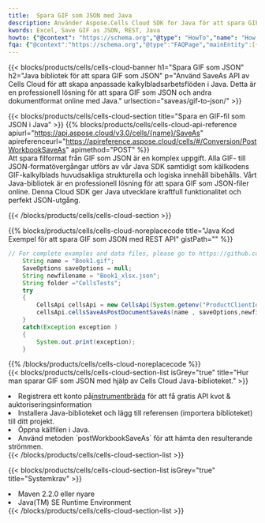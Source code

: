```yaml
---
title:  Spara GIF som JSON med Java
description: Använder Aspose.Cells Cloud SDK for Java för att spara GIF-formatfil som JSON-formatfil.
kwords: Excel, Save GIF as JSON, REST, Java
howto: {"@context": "https://schema.org","@type": "HowTo","name": "How to save GIF as JSON using the Cells Cloud Java library.","description": "How to save GIF as JSON using the Cells Cloud Java library.","image": {"@type": "ImageObject"},"url": "/java/saveas/gif-to-json/","step": [{ "@type": "HowToStep","name": "How to save GIF as JSON using the Cells Cloud Java library. step 1", "image": {"@type": "ImageObject",},"url": "/java/saveas/gif-to-json/","text": "Register an account at <a href='https://dashboard.aspose.cloud/'>Dashboard</a> to get free API quota & authorization details",},{ "@type": "HowToStep","name": "How to save GIF as JSON using the Cells Cloud Java library. step 1", "image": {"@type": "ImageObject",},"url": "/java/saveas/gif-to-json/","text": "Install Java library and add the reference (import the library) to your project.",},{ "@type": "HowToStep","name": "How to save GIF as JSON using the Cells Cloud Java library. step 1", "image": {"@type": "ImageObject",},"url": "/java/saveas/gif-to-json/","text": "Open the source file in Java.",},{ "@type": "HowToStep","name": "How to save GIF as JSON using the Cells Cloud Java library. step 1", "image": {"@type": "ImageObject",},"url": "/java/saveas/gif-to-json/","text": "Use the `postWorkbookSaveAs` method to retrieve the resulting stream.",}, ],"supply": {"@type": "HowToSupply","name": "document"},"tool": [{"@type": "HowToTool","name": "IntelliJ IDEA, Visual Studio Code, Eclipse"},{"@type": "HowToTool","name": "Aspose Cells"}],"totalTime": "PT6M"}
fqa: {"@context":"https://schema.org","@type":"FAQPage","mainEntity":[{"@type":"Question","name":"Why save file as other formats file in C# using REST API?","acceptedAnswer":{"@type":"Answer","text":"Documents are encoded in many ways, and some files may be incompatible with the software you use. To open and read such files, just save them as appropriate file formats.<br/><ol><li>Install .NET SDK and add the reference (import the library) to your project.</li><li>Open the source file in C# using REST API.</li><li>Call the PostWorkbookSaveAsRequest() method, passing an output filename with required extension.</li><li>Get the result of save as a separate file.</li></ol>"}},{"@type":"Question","name":"What file formats can I save as with your C# library?","acceptedAnswer":{"@type":"Answer","text":"We support a variety of file formats for conversion using .NET library, including XLSX, Excel, xls , PDF, CSV, HTML, Markdown, XML, PNG, JPG, TIFF, Json, TXT and many more."}},{"@type":"Question","name":"What is the maximum allowed file size for conversion using this .NET library?","acceptedAnswer":{"@type":"Answer","text":"There are no file size limits for format conversions using .NET library."}}]}
---
```

{{< blocks/products/cells/cells-cloud-banner h1="Spara GIF som JSON" h2="Java bibliotek för att spara GIF som JSON" p="Använd SaveAs API av Cells Cloud för att skapa anpassade kalkylbladsarbetsflöden i Java. Detta är en professionell lösning för att spara GIF som JSON och andra dokumentformat online med Java." urlsection="saveas/gif-to-json/" >}}

{{< blocks/products/cells/cells-cloud-section title="Spara en GIF-fil som JSON i Java" >}}
{{% blocks/products/cells/cells-cloud-api-reference apiurl="https://api.aspose.cloud/v3.0/cells/{name}/SaveAs" apireferenceurl="https://apireference.aspose.cloud/cells/#/Conversion/PostWorkbookSaveAs" apimethod="POST" %}}
<br/>
Att spara filformat från GIF som JSON är en komplex uppgift. Alla GIF- till JSON-formatövergångar utförs av vår Java SDK samtidigt som källkodens GIF-kalkylblads huvudsakliga strukturella och logiska innehåll bibehålls. Vårt Java-bibliotek är en professionell lösning för att spara GIF som JSON-filer online. Denna Cloud SDK ger Java utvecklare kraftfull funktionalitet och perfekt JSON-utgång.

{{< /blocks/products/cells/cells-cloud-section >}}

{{% blocks/products/cells/cells-cloud-noreplacecode title="Java Kod Exempel för att spara GIF som JSON med REST API" gistPath="" %}}
  
```java
// For complete examples and data files, please go to https://github.com/aspose-cells-cloud/aspose-cells-cloud-java/
    String name = "Book1.gif";
    SaveOptions saveOptions = null;
    String newfilename = "Book1_xlsx.json";
    String folder ="CellsTests";
    try 
    {
        CellsApi cellsApi = new CellsApi(System.getenv("ProductClientId"), System.getenv("ProductClientSecret"));
        cellsApi.cellsSaveAsPostDocumentSaveAs(name , saveOptions,newfilename,false,false,folder,null,null,null,true);                       
    }
    catch(Exception exception )
    {
        System.out.print(exception);
    }
```
  
{{% /blocks/products/cells/cells-cloud-noreplacecode %}}
<br/>
{{< blocks/products/cells/cells-cloud-section-list isGrey="true" title="Hur man sparar GIF som JSON med hjälp av Cells Cloud Java-biblioteket." >}}
<li> Registrera ett konto på<a href="https://dashboard.aspose.cloud/">instrumentbräda</a> för att få gratis API kvot & auktoriseringsinformation</li>
<li>Installera Java-biblioteket och lägg till referensen (importera biblioteket) till ditt projekt.</li>
<li>Öppna källfilen i Java.</li>
<li>Använd metoden `postWorkbookSaveAs` för att hämta den resulterande strömmen.</li>
{{< /blocks/products/cells/cells-cloud-section-list >}}

{{< blocks/products/cells/cells-cloud-section-list isGrey="true" title="Systemkrav" >}}
<li>Maven 2.2.0 eller nyare</li>
<li>Java(TM) SE Runtime Environment</li>
{{< /blocks/products/cells/cells-cloud-section-list >}}
